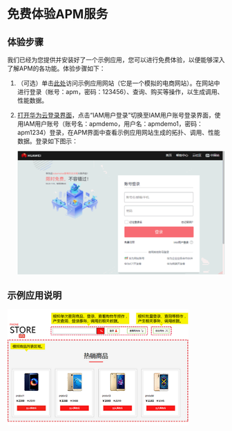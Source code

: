 # 免费体验APM服务<a name="zh-cn_topic_0081179925"></a>

## 体验步骤<a name="section16761814191118"></a>

我们已经为您提供并安装好了一个示例应用，您可以进行免费体验，以便能够深入了解APM的各功能。体验步骤如下：

1.  （可选）单击[此处](http://117.78.47.229/)访问示例应用网站（它是一个模拟的电商网站）。在网站中进行登录（帐号：apm，密码：123456）、查询、购买等操作，以生成调用、性能数据。
2.  [打开华为云登录界面](https://console.huaweicloud.com/apm/#/apm/atps/dashboard)，点击“IAM用户登录”切换至IAM用户账号登录界面，使用IAM用户账号（账号名：apmdemo，用户名：apmdemo1，密码：apm1234）登录，在APM界面中查看示例应用网站生成的拓扑、调用、性能数据。登录如下图示：

    ![](figures/zh-cn_image_0133569003.gif)


## 示例应用说明<a name="zh-cn_topic_0089436415_section196181529123116"></a>

![](figures/zh-cn_image_0101712040.png)

